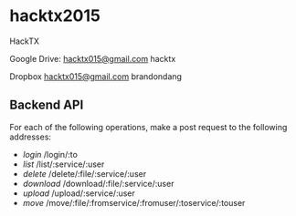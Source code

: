 # hacktx2015
HackTX

Google Drive:
hacktx015@gmail.com
hacktx

Dropbox
hacktx015@gmail.com
brandondang

Backend API
-----------
For each of the following operations, make a post request to the following addresses:
- *login* /login/:to
- *list* /list/:service/:user
- *delete* /delete/:file/:service/:user
- *download* /download/:file/:service/:user
- *upload* /upload/:service/:user
- *move* /move/:file/:fromservice/:fromuser/:toservice/:touser
